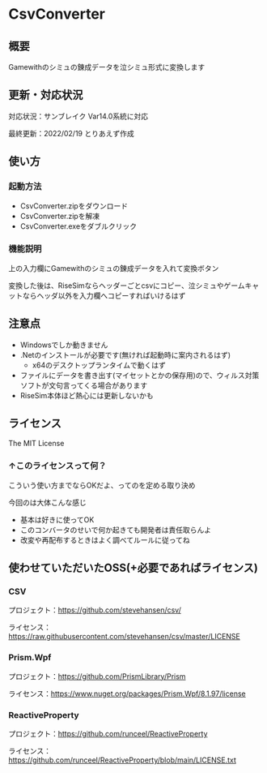 # CsvConverter

## 概要

Gamewithのシミュの錬成データを泣シミュ形式に変換します

## 更新・対応状況

対応状況：サンブレイク Var14.0系統に対応

最終更新：2022/02/19 とりあえず作成

## 使い方

### 起動方法

- CsvConverter.zipをダウンロード
- CsvConverter.zipを解凍
- CsvConverter.exeをダブルクリック

### 機能説明

上の入力欄にGamewithのシミュの錬成データを入れて変換ボタン

変換した後は、RiseSimならヘッダーごとcsvにコピー、泣シミュやゲームキャットならヘッダ以外を入力欄へコピーすればいけるはず

## 注意点

- Windowsでしか動きません
- .Netのインストールが必要です(無ければ起動時に案内されるはず)
  - x64のデスクトップランタイムで動くはず
- ファイルにデータを書き出す(マイセットとかの保存用)ので、ウィルス対策ソフトが文句言ってくる場合があります
- RiseSim本体ほど熱心には更新しないかも

## ライセンス

The MIT License

### ↑このライセンスって何？

こういう使い方までならOKだよ、ってのを定める取り決め

今回のは大体こんな感じ

- 基本は好きに使ってOK
- このコンバータのせいで何か起きても開発者は責任取らんよ
- 改変や再配布するときはよく調べてルールに従ってね

## 使わせていただいたOSS(+必要であればライセンス)

### CSV

プロジェクト：<https://github.com/stevehansen/csv/>

ライセンス：<https://raw.githubusercontent.com/stevehansen/csv/master/LICENSE>

### Prism.Wpf

プロジェクト：<https://github.com/PrismLibrary/Prism>

ライセンス：<https://www.nuget.org/packages/Prism.Wpf/8.1.97/license>

### ReactiveProperty

プロジェクト：<https://github.com/runceel/ReactiveProperty>

ライセンス：<https://github.com/runceel/ReactiveProperty/blob/main/LICENSE.txt>
